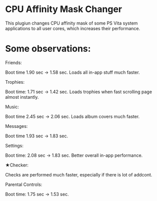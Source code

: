 # CPU Affinity Mask Changer

This plugiun changes CPU affinity mask of some PS Vita system applications to all user cores, which increases their performance.

# Some observations:

Friends:

Boot time 1.90 sec -> 1.58 sec. Loads all in-app stuff much faster.

Trophies:

Boot time: 1.71 sec -> 1.42 sec. Loads trophies when fast scrolling page almost instantly.

Music:

Boot time 2.45 sec -> 2.06 sec. Loads album covers much faster.

Messages:

Boot time 1.93 sec -> 1.83 sec.

Settings:

Boot time: 2.08 sec -> 1.83 sec. Better overall in-app performance.

★Checker:

Checks are performed much faster, especially if there is lot of addcont.

Parental Controls:

Boot time: 1.75 sec -> 1.53 sec.
